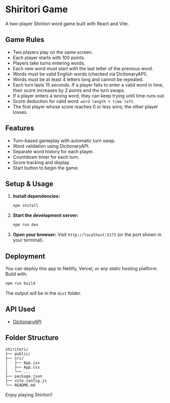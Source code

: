 
# Shiritori Game

A two-player Shiritori word game built with React and Vite.

## Game Rules
- Two players play on the same screen.
- Each player starts with 100 points.
- Players take turns entering words.
- Each new word must start with the last letter of the previous word.
- Words must be valid English words (checked via DictionaryAPI).
- Words must be at least 4 letters long and cannot be repeated.
- Each turn lasts 15 seconds. If a player fails to enter a valid word in time, their score increases by 2 points and the turn swaps.
- If a player enters a wrong word, they can keep trying until time runs out.
- Score deduction for valid word: `word length + time left`.
- The first player whose score reaches 0 or less wins; the other player losses.

## Features
- Turn-based gameplay with automatic turn swap.
- Word validation using DictionaryAPI.
- Separate word history for each player.
- Countdown timer for each turn.
- Score tracking and display.
- Start button to begin the game.

## Setup & Usage
1. **Install dependencies:**
	```bash
	npm install
	```
2. **Start the development server:**
	```bash
	npm run dev
	```
3. **Open your browser:**
	Visit `http://localhost:5173` (or the port shown in your terminal).

## Deployment
You can deploy this app to Netlify, Vercel, or any static hosting platform. Build with:
```bash
npm run build
```
The output will be in the `dist` folder.

## API Used
- [DictionaryAPI](https://dictionaryapi.dev/)

## Folder Structure
```
shiritori/
├── public/
├── src/
│   ├── App.jsx
│   ├── App.css
│   └── ...
├── package.json
├── vite.config.js
└── README.md
```


Enjoy playing Shiritori!
